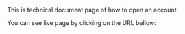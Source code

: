 This is technical document page of how to open an account.

You can see live page by clicking on the URL bellow:
